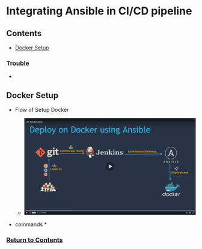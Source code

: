 # Integrating Ansible in CI/CD pipeline

<a id="contents"></a>

## Contents

* [Docker Setup](#docker_set)

### Trouble
* 


<a id="docker_set"></a>

## Docker Setup

* Flow of Setup Docker
  * ![Image](../src/Images/Section05/setup001.png)

* commands
  * 

### [Return to Contents](#contents)




